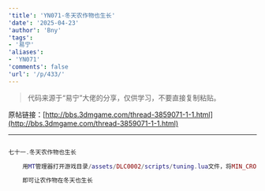 ```yaml
---
'title': 'YN071-冬天农作物也生长'
'date': '2025-04-23'
'author': 'Bny'
'tags':
- '易宁'
'aliases':
- 'YN071'
'comments': false
'url': '/p/433/'
---
```


> 代码来源于“易宁”大佬的分享，仅供学习，不要直接复制粘贴。

原帖链接：[http://bbs.3dmgame.com/thread-3859071-1-1.html](http://bbs.3dmgame.com/thread-3859071-1-1.html)

---

```lua  

七十一.冬天农作物也生长

	用MT管理器打开游戏目录/assets/DLC0002/scripts/tuning.lua文件，将MIN_CROP_GROW_TEMP = 5,替换为MIN_CROP_GROW_TEMP = -100,

	即可让农作物在冬天也生长

```  

